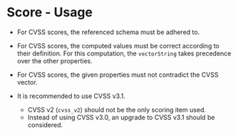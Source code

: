 # Score - Usage

* For CVSS scores, the referenced schema must be adhered to.

* For CVSS scores, the computed values must be correct according to their definition. For this computation, the
  `vectorString` takes precedence over the other properties.

* For CVSS scores, the given properties must not contradict the CVSS vector.

* It is recommended to use CVSS v3.1.
  * CVSS v2 (`cvss_v2`) should not be the only scoring item used.
  * Instead of using CVSS v3.0, an upgrade to CVSS v3.1 should be considered.
